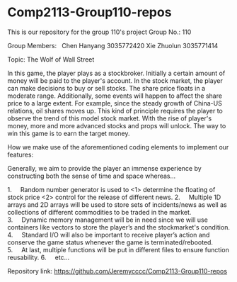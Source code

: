 # Comp2113-Group110-repos
This is our repository for the group 110's project
Group No.: 110

Group Members:   Chen Hanyang   3035772420
                 Xie Zhuolun    3035771414

Topic: The Wolf of Wall Street

In this game, the player plays as a stockbroker. Initially a certain amount of money will be paid to the player's account. In the stock market, the player can make decisions to buy or sell stocks. The share price floats in a moderate range. Additionally, some events will happen to affect the share price to a large extent. For example, since the steady growth of China-US relations, oil shares moves up. This kind of principle requires the player to observe the trend of this model stock market. With the rise of player's money, more and more advanced stocks and props will unlock. The way to win this game is to earn the target money.

How we make use of the aforementioned coding elements to implement our features:

Generally, we aim to provide the player an immense experience by constructing both the sense of time and space whereas…

1.     Random number generator is used to <1> determine the floating of stock price <2> control for the release of different news.
2.     Multiple 1D arrays and 2D arrays will be used to store sets of incidents/news as well as collections of different commodities to be traded in the market. 
3.     Dynamic memory management will be in need since we will use containers like vectors to store the player’s and the stockmarket's condition.
4.     Standard I/O will also be important to receive player’s action and conserve the game status whenever the game is terminated/rebooted.
5.     At last, multiple functions will be put in different files to ensure function reusability.
6.     etc…

Repository link: https://github.com/Jeremycccc/Comp2113-Group110-repos
